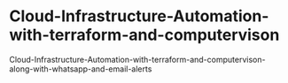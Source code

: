 # Cloud-Infrastructure-Automation-with-terraform-and-computervison
Cloud-Infrastructure-Automation-with-terraform-and-computervison-along-with-whatsapp-and-email-alerts
